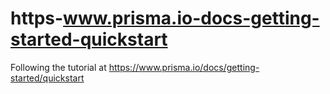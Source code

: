 # https-www.prisma.io-docs-getting-started-quickstart
Following the tutorial at https://www.prisma.io/docs/getting-started/quickstart
